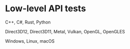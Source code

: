 # Low-level API tests

C++, C#, Rust, Python

Direct3D12, Direct3D11, Metal, Vulkan, OpenGL, OpenGLES

Windows, Linux, macOS
